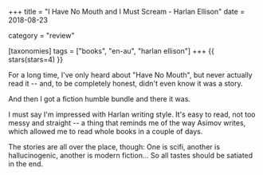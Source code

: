 +++
title = "I Have No Mouth and I Must Scream - Harlan Ellison"
date = 2018-08-23

category = "review"

[taxonomies]
tags = ["books", "en-au", "harlan ellison"]
+++
{{ stars(stars=4) }}

For a long time, I've only heard about "Have No Mouth", but never actually read it -- and, to be completely honest, didn't even know it was a story.

And then I got a fiction humble bundle and there it was.

I must say I'm impressed with Harlan writing style. It's easy to read, not too messy and straight -- a thing that reminds me of the way Asimov writes, which allowed me to read whole books in a couple of days.

The stories are all over the place, though: One is scifi, another is hallucinogenic, another is modern fiction... So all tastes should be satiated in the end.